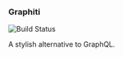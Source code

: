 ### Graphiti

![Build Status](https://travis-ci.org/graphiti-api/graphiti.svg?branch=master)

A stylish alternative to GraphQL.
